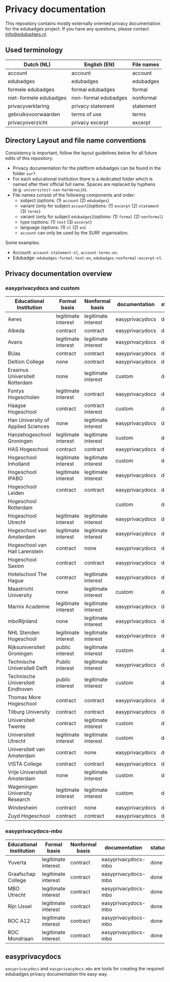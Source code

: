# Privacy documentation

This repository contains mostly externally oriented privacy documentation for the edubadges project. If you have any questions, please contact info@edubadges.nl.

## Used terminology

| Dutch (NL) | English (EN) | File names |
| ---------- | ------------ | ---------- |
| account | account | account |
| edubadges | edubadges | edubadges |
| formele edubadges | formal edubadges | formal |
| niet-formele edubadges | non-formal edubadges | nonformal |
| privacyverklaring | privacy statement | statement |
| gebruiksvoorwaarden | terms of use | terms |
| privacyoverzicht | privacy excerpt | excerpt |

## Directory Layout and file name conventions

Consistency is important, follow the layout guidelines below for all future edits of this repository.

* Privacy documentation for the platform edubadges can be found in the folder `surf`.
* For each educational institution there is a dedicated folder which is named after their official full name. Spaces are replaced by hyphens (e.g. `universiteit-van-harderwijk`).
* File names consist of the following components and order:
  * subject (options: (1) `account` (2) `edubadges`)
  * variant (only for subject `account`)(options: (1) `excerpt` (2) `statement` (3) `terms`)
  * variant (only for subject `edubadges`)(options: (1) `formal` (2) `nonformal`)
  * type (options: (1) `text` (3) `excerpt`)
  * language (options: (1) `nl` (2) `en`)
  * `account` can only be used by the SURF organisation.

Some examples:
* Account: `account-statement-nl`, `account-terms-en`.
* Edubadge: `edubadges-formal-text-en`, `edubadges-nonformal-excerpt-nl`.

## Privacy documentation overview

### easyprivacydocs and custom

| Educational Institution | Formal basis | Nonformal basis | documentation | status |
| ----------------------- | ------------ | --------------- | ------------- | ------ |
| Aeres | legitimate interest | legitimate interest | easyprivacydocs | done |
| Albeda | contract | contract | easyprivacydocs | done |
| Avans | legitimate interest | legitimate interest | easyprivacydocs | done |
| BUas | contract | contract | easyprivacydocs | done |
| Deltion College | none | contract | easyprivacydocs | done |
| Erasmus Universiteit Rotterdam | none | legitimate interest | custom | done |
| Fontys Hogescholen | legitimate interest | contract | easyprivacydocs | done |
| Haagse Hogeschool | contract | contract interest | custom | done |
| Han University of Applied Sciences | none | legitimate interest | easyprivacydocs | done |
| Hanzehogeschool Groningen | legitimate interest | legitimate interest | custom | done |
| HAS Hogeschool | contract | contract | easyprivacydocs | done |
| Hogeschool Inholland | legitimate interest | legitimate interest | custom | done |
| Hogeschool IPABO | legitimate interest | legitimate interest | easyprivacydocs | done |
| Hogeschool Leiden | contract | contract | easyprivacydocs | done |
| Hogeschool Rotterdam | | | custom | done |
| Hogeschool Utrecht | legitimate interest | legitimate interest| easyprivacydocs | done |
| Hogeschool van Amsterdam | legitimate interest | legitimate interest | easyprivacydocs | done |
| Hogeschool van Hall Larenstein | contract | none | easyprivacydocs | done |
| Hogeschool Saxion | contract | contract | easyprivacydocs | done |
| Hotelschool The Hague | contract | legitimate interest | easyprivacydocs | done |
| Maastricht University | none | legitimate interest | custom | done |
| Marnix Academie | legitimate interest | legitimate interest | easyprivacydocs | done |
| mboRijnland | none | legitimate interest | easyprivacydocs | done |
| NHL Stenden Hogeschool | legitimate interest | legitimate interest | easyprivacydocs | done |
| Rijksuniversiteit Groningen | public interest | legitimate interest | custom | done |
| Technische Universiteit Delft | Public interest | legitimate interest | easyprivacydocs | done |
| Technische Universiteit Eindhoven | public interest | legitimate interest | custom | done |
| Thomas More Hogeschool | contract | contract | easyprivacydocs | done |
| Tilburg University | contract | contract | easyprivacydocs | done |
| Universiteit Twente | contract | legitimate interest | custom | done |
| Universiteit Utrecht | legitimate interest | legitimate interest | custom | done |
| Universiteit van Amsterdam | contract | none | easyprivacydocs | done |
| VISTA College | contract | contract | easyprivacydocs | done |
| Vrije Universiteit Amsterdam | none | legitimate interest | custom | done |
| Wageningen University Research | legitimate interest | legitimate interest | custom | done |
| Windesheim | contract | none | easyprivacydocs | done |
| Zuyd Hogeschool | contract | contract | easyprivacydocs | done |

### easyprivacydocs-mbo

| Educational Institution | Formal basis | Nonformal basis | documentation | status |
| ----------------------- | ------------ | --------------- | ------------- | ------ |
| Yuverta | legitimate interest | contract | easyprivacydocs-mbo | done |
| Graafschap College | legitimate interest | contract | easyprivacydocs-mbo | done |
| MBO Utrecht | legitimate interest | contract | easyprivacydocs-mbo | done |
| Rijn IJssel | legitimate interest | contract | easyprivacydocs-mbo | done |
| ROC A12 | legitimate interest | contract | easyprivacydocs-mbo | done |
| ROC Mondriaan | legitimate interest | contract | easyprivacydocs-mbo | done |

## easyprivacydocs
`easyprivacydocs` and `easyprivacydocs-mbo` are tools for creating the required edubadges privacy documentation the easy way.
